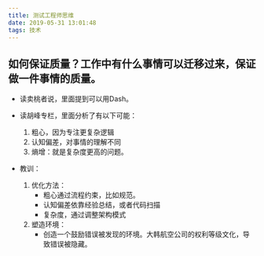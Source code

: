 ```yaml
---
title: 测试工程师思维
date: 2019-05-31 13:01:48
tags: 技术
---
```


## 如何保证质量？工作中有什么事情可以迁移过来，保证做一件事情的质量。

* 读卖桃者说，里面提到可以用Dash。

* 读胡峰专栏，里面分析了有以下可能：
	1. 粗心，因为专注更复杂逻辑
	2. 认知偏差，对事情的理解不同
	3. 熵增：就是复杂度更高的问题。
* 教训：
	1. 优化方法：
		* 粗心通过流程约束，比如规范。
		* 认知偏差依靠经验总结，或者代码扫描
		* 复杂度，通过调整架构模式
	2. 塑造环境：
		* 创造一个鼓励错误被发现的环境。大韩航空公司的权利等级文化，导致错误被隐藏。  	 
